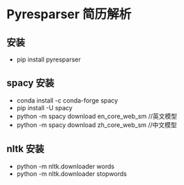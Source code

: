 # Pyresparser 简历解析
## 安装
- pip install pyresparser

## spacy 安装
- conda install -c conda-forge spacy
- pip install -U spacy
- python -m spacy download en_core_web_sm //英文模型
- python -m spacy download zh_core_web_sm //中文模型

## nltk 安装
- python -m nltk.downloader words
- python -m nltk.downloader stopwords
